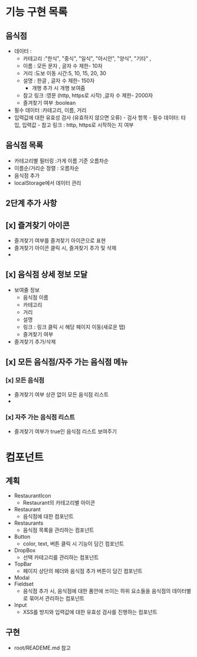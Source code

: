 # 기능 구현 목록

## 음식점

- 데이터 :
  - 카테고리 :"한식", "중식", "일식", "아시안", "양식", "기타" ,
  - 이름 : 모든 문자 , 글자 수 제한- 10자
  - 거리 :도보 이동 시간:5, 10, 15, 20, 30
  - 설명 : 한글 , 글자 수 제한- 150자
    - 개행 추가 시 개행 보여줌
  - 참고 링크 :영문 (http, https로 시작) ,글자 수 제한- 2000자
  - 즐겨찾기 여부 :boolean
- 필수 데이터 :카테고리, 이름, 거리
- 입력값에 대한 유효성 검사 (유효하지 않으면 오류) - 검사 항목 - 필수 데이터: 타입, 입력값 - 참고 링크 : http, https로 시작하는 지 여부

## 음식점 목록

- 카테고리별 필터링 :가게 이름 기준 오름차순
- 이름순/거리순 정렬 : 오름차순
- 음식점 추가
- localStorage에서 데이터 관리

## 2단계 추가 사항

## [x] 즐겨찾기 아이콘

- 즐겨찾기 여부를 즐겨찾기 아이콘으로 표현
- 즐겨찾기 아이콘 클릭 시, 즐겨찾기 추가 및 삭제
-

## [x] 음식점 상세 정보 모달

- 보여줄 정보
  - 음식점 이름
  - 카테고리
  - 거리
  - 설명
  - 링크 : 링크 클릭 시 해당 페이지 이동(새로운 탭)
  - 즐겨찾기 여부
- 즐겨찾기 추가/삭제

## [x] 모든 음식점/자주 가는 음식점 메뉴

### [x] 모든 음식점

- 즐겨찾기 여부 상관 없이 모든 음식점 리스트
-

### [x] 자주 가는 음식점 리스트

- 즐겨찾기 여부가 true인 음식점 리스트 보여주기

# 컴포넌트

## 계획

- RestaurantIcon
  - Restaurant의 카테고리별 아이콘
- Restaurant
  - 음식점에 대한 컴포넌트
- Restaurants
  - 음식점 목록을 관리하는 컴포넌트
- Button
  - color, text, 버튼 클릭 시 기능이 담긴 컴포넌트
- DropBox
  - 선택 카테고리를 관리하는 컴포넌트
- TopBar
  - 페이지 상단의 헤더와 음식점 추가 버튼이 담긴 컴포넌트
- Modal
- Fieldset
  - 음식점 추가 시, 음식점에 대한 폼안에 쓰이는 하위 요소들을 음식점의 데이터별로 묶어서 관리하는 컴포넌트
- Input
  - XSS를 방지와 입력값에 대한 유효성 검사를 진행하는 컴포넌트

## 구현

- root/READEME.md 참고
